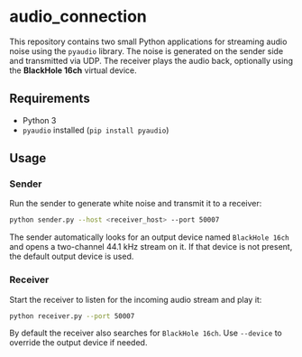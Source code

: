 # audio_connection

This repository contains two small Python applications for streaming audio noise using the `pyaudio` library. The noise is generated on the sender side and transmitted via UDP. The receiver plays the audio back, optionally using the **BlackHole 16ch** virtual device.

## Requirements

- Python 3
- `pyaudio` installed (`pip install pyaudio`)

## Usage

### Sender

Run the sender to generate white noise and transmit it to a receiver:

```bash
python sender.py --host <receiver_host> --port 50007
```

The sender automatically looks for an output device named `BlackHole 16ch` and
opens a two-channel 44.1 kHz stream on it. If that device is not present, the
default output device is used.

### Receiver

Start the receiver to listen for the incoming audio stream and play it:

```bash
python receiver.py --port 50007
```

By default the receiver also searches for `BlackHole 16ch`. Use `--device` to
override the output device if needed.
